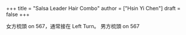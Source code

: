 +++
title = "Salsa Leader Hair Combo"
author = ["Hsin Yi Chen"]
draft = false
+++

女方梳頭 on 567，通常接在 Left Turn。 男方梳頭 on 567
